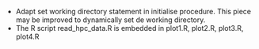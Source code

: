 * Adapt set working directory statement in initialise procedure. This piece may be improved to dynamically set de working directory.
* The R script read_hpc_data.R is embedded in plot1.R, plot2.R, plot3.R, plot4.R